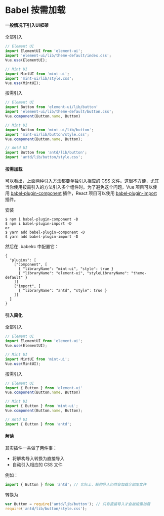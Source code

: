 # Babel 按需加载

#### 一般情况下引入UI框架

全部引入

```js
// Element UI
import ElementUI from 'element-ui';
import 'element-ui/lib/theme-default/index.css';
Vue.use(ElementUI);

// Mint UI
import MintUI from 'mint-ui';
import 'mint-ui/lib/style.css';
Vue.use(MintUI);
```

按需引入

```js
// Element UI
import Button from 'element-ui/lib/button'
import 'element-ui/lib/theme-default/button.css';
Vue.component(Button.name, Button)

// Mint UI
import Button from 'mint-ui/lib/button';
import 'mint-ui/lib/button/style.css';
Vue.component(Button.name, Button);

// Antd UI
import Button from 'antd/lib/button';
import 'antd/lib/button/style.css';
```

#### 按需加载

可以看出，上面两种引入方法都要单独引入相应的 CSS 文件。这很不方便，尤其当你使用按需引入的方法引入多个组件时。为了避免这个问题，Vue 项目可以使用 [babel-plugin-component](https://github.com/QingWei-Li/babel-plugin-component) 插件，React 项目可以使用 [babel-plugin-import](https://github.com/ant-design/babel-plugin-import) 插件。

安装

```shell
$ npm i babel-plugin-component -D
$ npm i babel-plugin-import -D
or
$ yarn add babel-plugin-component -D
$ yarn add babel-plugin-import -D
```

然后在 .babelrc 中配置它：

```
{
  "plugins": [
    ["component", [
      { "libraryName": "mint-ui", "style": true }
      { "libraryName": "element-ui", "styleLibraryName": "theme-default" }
    ]]
    ["import", [
      { "libraryName": "antd", "style": true }
    ]]
  ]
}
```

#### 引入简化

全部引入

```js
// Element UI
import ElementUI from 'element-ui';
Vue.use(ElementUI);

// Mint UI
import MintUI from 'mint-ui';
Vue.use(MintUI);
```

按需引入

```js
// Element UI
import { Button } from 'element-ui'
Vue.component(Button.name, Button)

// Mint UI
import { Button } from 'mint-ui';
Vue.component(Button.name, Button);

// Antd UI
import { Button } from 'antd';
```

#### 解读

其实插件一共做了两件事：

- 将解构导入转换为直接导入
- 自动引入相应的 CSS 文件

例如：

```js
import { Button } from 'antd'; // 实际上，解构导入仍然会加载全部库文件
```

转换为

```js
var Button = require('antd/lib/button'); // 只有直接导入才会被按需加载
require('antd/lib/button/style.css');
```

